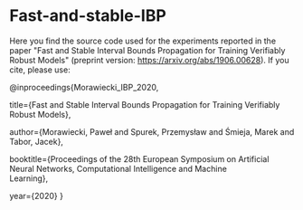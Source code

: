 # Fast-and-stable-IBP
Here you find the source code used for the experiments reported in the paper "Fast and Stable Interval Bounds Propagation for Training Verifiably Robust Models" (preprint version: https://arxiv.org/abs/1906.00628). If you cite, please use:

@inproceedings{Morawiecki_IBP_2020,

  title={Fast and Stable Interval Bounds Propagation for Training Verifiably Robust Models},

  author={Morawiecki, Paweł and Spurek, Przemysław and Śmieja, Marek and Tabor, Jacek},

  booktitle={Proceedings of the 28th European Symposium on Artificial Neural Networks, Computational Intelligence and Machine  
  Learning},

  year={2020}
}

